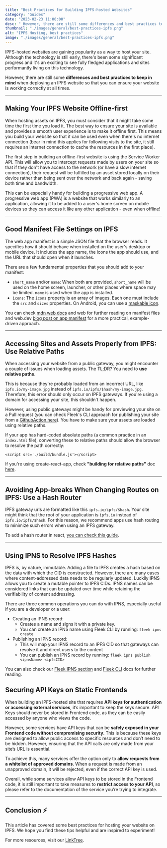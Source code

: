 ```yaml
---
title: "Best Practices for Building IPFS-hosted Websites"
category: "Guides"
date: "2023-02-23 11:00:00"
desc: " However, there are still some differences and best practices to keep in mind when deploying an IPFS website so that you can ensure your website is working correctly at all times."
thumbnail: "./images/general/best-practices-ipfs.png"
alt: "IPFS Hosting, best practices"
image: "./images/general/best-practices-ipfs.png"
---
```


IPFS-hosted websites are gaining popularity as a way to host your site. Although the technology is still early, there's been some significant progress and it's an exciting to see fully fledged applications and sites performantly living on this technology.

However, there are still some **differences and best practices to keep in mind** when deploying an IPFS website so that you can ensure your website is working correctly at all times.

***

## Making Your IPFS Website Offline-first

When hosting assets on IPFS, you must consider that it might take some time the first time you load it. The best way to ensure your site is available and provides a smooth user experience is to make it offline first. This means you build your website so that it can be used even when there's no internet connection (bear in mind this applies for following visits to the site, it still requires an internet connection to cache the resources in the first place).

The first step in building an offline-first website is using the Service Worker API. This will allow you to intercept requests made by users on your site so that if they don't have access to the network (or have a slow internet connection), their request will be fulfilled by an asset stored locally on their device rather than being sent over the network and back again - saving both time and bandwidth.

This can be especially handy for building a progressive web app. A progressive web app (PWA) is a website that works similarly to an application, allowing it to be added to a user's home screen on mobile devices so they can access it like any other application - even when offline!

***

## Good Manifest File Settings on IPFS

The web app manifest is a simple JSON file that the browser reads. It specifies how it should behave when installed on the user's desktop or mobile device. It includes the app name, the icons the app should use, and the URL that should open when it launches.

There are a few fundamental properties that you should add to your manifest:
* `short_name` and/or `name`: When both are provided, `short_name` will be used on the home screen, launcher, or other places where space may be limited. `name` is used when the app is installed.
* `icons`: The `icons` property is an array of images. Each one must include the `src` and `sizes` properties. On Android, you can use a [maskable icon](https://web.dev/maskable-icon/).

You can check [mdn web docs](https://developer.mozilla.org/en-US/docs/Mozilla/Add-ons/WebExtensions/manifest.json) and web for further reading on manifest files and web.dev [blog post on app manifest](https://web.dev/add-manifest/) for a more practical, example-driven approach.

***

## Accessing Sites and Assets Properly from IPFS: Use Relative Paths

When accessing your website from a public gateway, you might encounter a couple of issues when loading assets. The TL;DR? You need to **use relative paths**.

This is because they're probably loaded from an incorrect URL, like `ipfs.io/my-image.jpg` instead of `ipfs.io/ipfs/$hash/my-image.jpg`. Therefore, this error should only occur on IPFS gateways. If you're using a domain for accessing your site, this shouldn't happen.

However, using public gateways might be handy for previewing your site on a Pull request (you can check Fleek's CLI approach for publishing your site from a [GithubAction here](https://docs.fleek.xyz/docs/CLI/sites#continuous-integration-ci)). You have to make sure your assets are loaded using relative paths. 

If your app has hard-coded absolute paths (a common practice in an `index.html` file), converting these to relative paths should allow the browser to resolve the path correctly:

```
<script src='./build/bundle.js'></script>
```

If you're using create-react-app, check **"building for relative paths"** doc [here](https://create-react-app.dev/docs/deployment/#building-for-relative-paths).

***

## Avoiding App-breaks When Changing Routes on IPFS: Use a Hash Router

IPFS gateway urls are formatted like this `ipfs.io/ipfs/$hash`. Your site might think that the root of your application is `ipfs.io` instead of `ipfs.io/ipfs/$hash`. For this reason, we recommend apps use hash routing to minimize such errors when using an IPFS gateway.

To add a hash router in react, [you can check this guide](https://reactrouter.com/web/api/HashRouter).

***

## Using IPNS to Resolve IPFS Hashes

IPFS is, by nature, immutable. Adding a file to IPFS creates a hash based on the data with which the CID is constructed. However, there are many cases where content-addressed data needs to be regularly updated. Luckily IPNS allows you to create a mutable pointer to IPFS CIDs. IPNS names can be considered links that can be updated over time while retaining the verifiability of content addressing.

There are three common operations you can do with IPNS, especially useful if you are a developer or a user:
* Creating an IPNS record:
    * Creates a name and signs it with a private key.
    * You can create an IPNS name using Fleek CLI by running: `fleek ipns create`
* Publishing an IPNS record:
    * This will map your IPNS record to an IPFS CID so that gateways can resolve it and direct users to the content
    * You can publish an IPNS record by running: `fleek ipns publish <ipnsName> <ipfsCID>`

You can also check our [Fleek IPNS section](https://docs.fleek.xyz/docs/CLI/ipns/) and [Fleek CLI](https://docs.fleek.xyz/docs/CLI/) docs for further reading.

## Securing API Keys on Static Frontends

When building an IPFS-hosted site that requires **API keys for authentication or accessing external services**, it’s important to keep the keys secure. API Keys should never be stored in Frontend code, as they can be easily accessed by anyone who views the code.

However, some services have API keys that can be **safely exposed in your Frontend code without compromising security**. This is because these keys are designed to allow public access to specific resources and don’t need to be hidden. However, ensuring that the API calls are only made from your site’s URL is essential.

To achieve this, many services offer the option only to **allow requests from a whitelist of approved domains**. When a request is made from an unapproved domain, it will be rejected, even if the correct API key is used.

Overall, while some services allow API keys to be stored in the Frontend code, it is still important to take measures to **restrict access to your API**, so please refer to the documentation of the service you’re trying to integrate.

***

## Conclusion ⚡
This article has covered some best practices for hosting your website on IPFS. We hope you find these tips helpful and are inspired to experiment!

For more resources, visit our [LinkTree](https://linktr.ee/fleek).